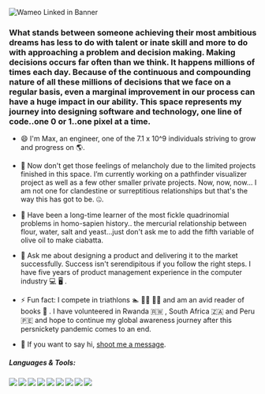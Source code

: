 
![Wameo Linked in Banner](https://user-images.githubusercontent.com/89083313/148134872-60d6b9a6-6c4a-459a-bcb9-7e511541b56f.png)

### What stands between someone achieving their most ambitious dreams has less to do with talent or inate skill and more to do with approaching a problem and decision making. Making decisions occurs far often than we think. It happens millions of times each day. Because of the continuous and compounding nature of all these millions of decisions that we face on a regular basis, even a marginal improvement in our process can have a huge impact in our ability. This space represents my journey into designing software and technology, one line of code..one 0 or 1..one pixel at a time.

- 😄 I'm Max, an engineer, one of the 7.1 x 10^9 individuals striving to grow and progress on :earth_americas:.

- :memo: Now don't get those feelings of melancholy due to the limited projects finished in this space. I’m currently working on a pathfinder visualizer project as well as a few other smaller private projects. Now, now, now... I am not one for clandestine or surreptitious relationships but that's the way this has got to be. :zipper_mouth_face:.

- :croissant:	Have been a long-time learner of the most fickle quadrinomial problems in homo-sapien history.. the mercurial relationship between flour, water, salt and yeast...just don't ask me to add the fifth variable of olive oil to make ciabatta.  
 
- 💬 Ask me about designing a product and delivering it to the market successfully. Success isn't serendipitous if you follow the right steps. I have five years of product management experience in the computer industry :computer:	:desktop_computer:	. 

- ⚡ Fun fact: I compete in triathlons :swimmer:	:biking_man:	:running_man:	and am an avid reader of books :monocle_face:	. I have volunteered in Rwanda :rwanda:	, South Africa :south_africa:	and Peru :peru:	and hope to continue my global awareness journey after this persnickety pandemic comes to an end. 

- 💬 If you want to say hi, [shoot me a message](mailto:maxericboykin@gmail.com).

##### Languages & Tools:

<img align="left" img src="https://img.icons8.com/color/48/000000/javascript--v1.png"/>
<img align="left" img src="https://img.icons8.com/color/48/000000/html-5--v1.png"/>
<img align="left" img src="https://img.icons8.com/color/48/000000/css3.png"/>
<img align="left" img src="https://img.icons8.com/color/48/000000/redux.png"/>
<img align="left" img src="https://img.icons8.com/color/48/000000/nodejs.png"/>
<img align="left" img src="https://img.icons8.com/color/48/000000/git.png"/>
<img align="left" img src="https://img.icons8.com/color/48/000000/heroku.png"/>
<img align="left" img src="https://img.icons8.com/color/48/000000/postgreesql.png"/>
<img align="left" img src="https://img.icons8.com/color/48/000000/webpack.png"/>
